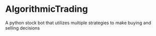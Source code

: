 # AlgorithmicTrading
A python stock bot that utilizes multiple strategies to make buying and selling decisions
